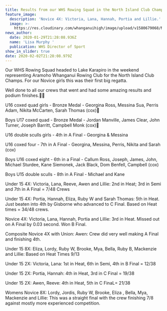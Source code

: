 ```yaml
---
title: Results from our WHS Rowing Squad in the North Island Club Champs
feature_image:
  description: 'Novice 4X: Victoria, Lana, Hannah, Portia and Lillie.'
  image: >-
    https://res.cloudinary.com/whanganuihigh/image/upload/v1580679068/News/Photo_MUL_was_given_for_sports_facebook.jpg
news_author:
  date: 2020-01-29T21:28:08.936Z
  name: 'Lisa Murphy '
  publication: WHS Director of Sport
show_in_slider: true
date: 2020-02-02T21:28:08.979Z
---
```

Our WHS Rowing Squad headed to Lake Karapiro in the weekend representing Aramoho Whanganui Rowing Club for the North Island Club Champs. For our Novice girls this was their first big regatta.  

Well done to all our crews that went and had some amazing results and podium finishes.💚💛

U16 coxed quad girls - Bronze Medal - Georgina Ross, Messina Sua, Perris Adam, Nikita McCarten, Sarah Thomas (cox)🥉

Boys U17 coxed quad - Bronze Medal - Jordan Manville, James Clear, John Turner, Joseph Barritt, Campbell Monk (cox)🥉

U16 double sculls girls - 4th in A Final - Georgina & Messina

U16 coxed four - 7th in A Final - Georgina, Messina, Perris, Nikita and Sarah (cox)

Boys U16 coxed eight - 6th in a Final - Callum Ross, Joseph, James, John, Michael Sturdee, Kane Siemonek, Jack Black, Dom Benfell, Campbell (cox)

Boys U15 double sculls - 8th in A Final - Michael and Kane

Under 15 4X: Victoria, Lana, Reeve, Awen and Lillie: 2nd in Heat; 3rd in Semi and 7th in A Final = 7/48 Crews

Under 15 4X: Portia, Hannah, Eliza, Ruby W and Sarah Thomas: 5th in Heat. Just beaten into 4th by Gisborne who advanced to C Final. Based on Heat times = 34/48 crews.

Novice 4X: Victoria, Lana, Hannah, Portia and Lillie: 3rd in Heat. Missed out on A Final by 0.03 second. Won B Final.

Composite Novice 4X with Union: Awen: Crew did very well making A Final and finishing 4th.

Under 15 8X: Eliza, Lordy, Ruby W, Brooke, Mya, Bella, Ruby B, Mackenzie and Lillie: Based on Heat Times 9/13

Under 15 2X: Victoria, Lana: 1st in Heat, 6th in Semi, 4th in B Final = 12/38

Under 15 2X: Portia, Hannah: 4th in Heat, 3rd in C Final = 19/38

Under 15 2X: Awen, Reeve: 4th in Heat, 5th in C FinaL= 21/38

Womens Novice 8X: Lordy, Jordis, Ruby W, Brooke, Eliza , Bella, Mya, Mackenzie and Lillie: This was a straight final with the crew finishing 7/8 against mostly more experienced competition.
